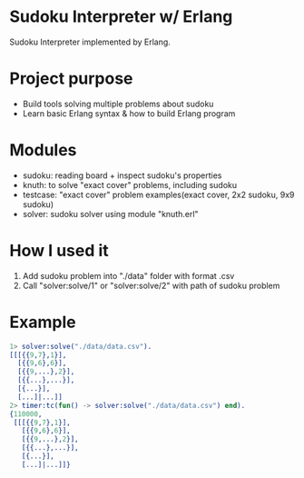 # Sudoku Interpreter w/ Erlang

Sudoku Interpreter implemented by Erlang.

# Project purpose
+ Build tools solving multiple problems about sudoku
+ Learn basic Erlang syntax & how to build Erlang program

# Modules
+ sudoku: reading board + inspect sudoku's properties
+ knuth: to solve "exact cover" problems, including sudoku
+ testcase: "exact cover" problem examples(exact cover, 2x2 sudoku, 9x9 sudoku)
+ solver: sudoku solver using module "knuth.erl"

# How I used it
1. Add sudoku problem into "./data" folder with format .csv
2. Call "solver:solve/1" or "solver:solve/2" with path of sudoku problem

# Example
```erlang
1> solver:solve("./data/data.csv").
[[[{{9,7},1}],
  [{{9,6},6}],
  [{{9,...},2}],
  [{{...},...}],
  [{...}],
  [...]|...]]
2> timer:tc(fun() -> solver:solve("./data/data.csv") end).
{110000,
 [[[{{9,7},1}],
   [{{9,6},6}],
   [{{9,...},2}],
   [{{...},...}],
   [{...}],
   [...]|...]]}
```

